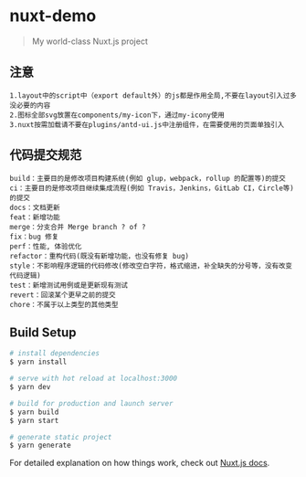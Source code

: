 # nuxt-demo

> My world-class Nuxt.js project


## 注意
    1.layout中的script中（export default外）的js都是作用全局,不要在layout引入过多没必要的内容
    2.图标全部svg放置在components/my-icon下，通过my-icony使用
    3.nuxt按需加载请不要在plugins/antd-ui.js中注册组件，在需要使用的页面单独引入

## 代码提交规范
    build：主要目的是修改项目构建系统(例如 glup，webpack，rollup 的配置等)的提交
    ci：主要目的是修改项目继续集成流程(例如 Travis，Jenkins，GitLab CI，Circle等)的提交
    docs：文档更新
    feat：新增功能
    merge：分支合并 Merge branch ? of ?
    fix：bug 修复
    perf：性能, 体验优化
    refactor：重构代码(既没有新增功能，也没有修复 bug)
    style：不影响程序逻辑的代码修改(修改空白字符，格式缩进，补全缺失的分号等，没有改变代码逻辑)
    test：新增测试用例或是更新现有测试
    revert：回滚某个更早之前的提交
    chore：不属于以上类型的其他类型
## Build Setup

```bash
# install dependencies
$ yarn install

# serve with hot reload at localhost:3000
$ yarn dev

# build for production and launch server
$ yarn build
$ yarn start

# generate static project
$ yarn generate
```

For detailed explanation on how things work, check out [Nuxt.js docs](https://nuxtjs.org).
